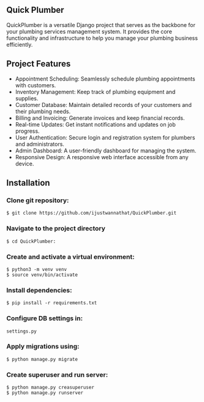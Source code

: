 ## Quick Plumber
QuickPlumber is a versatile Django project that serves as the backbone for your plumbing services management system. It provides the core functionality and infrastructure to help you manage your plumbing business efficiently.

## Project Features
* Appointment Scheduling: Seamlessly schedule plumbing appointments with customers.
* Inventory Management: Keep track of plumbing equipment and supplies.
* Customer Database: Maintain detailed records of your customers and their plumbing needs.
* Billing and Invoicing: Generate invoices and keep financial records.
* Real-time Updates: Get instant notifications and updates on job progress.
* User Authentication: Secure login and registration system for plumbers and administrators.
* Admin Dashboard: A user-friendly dashboard for managing the system.
* Responsive Design: A responsive web interface accessible from any device.

## Installation
### Clone git repository:
```
$ git clone https://github.com/ijustwannathat/QuickPlumber.git
```

### Navigate to the project directory
```
$ cd QuickPlumber:
```

### Create and activate a virtual environment:
```
$ python3 -m venv venv
$ source venv/bin/activate
```

### Install dependencies:
```
$ pip install -r requirements.txt
```

### Configure DB settings in:
```
settings.py
```
### Apply migrations using:
```
$ python manage.py migrate
```
### Create superuser and run server:
```
$ python manage.py creasuperuser
$ python manage.py runserver
```


